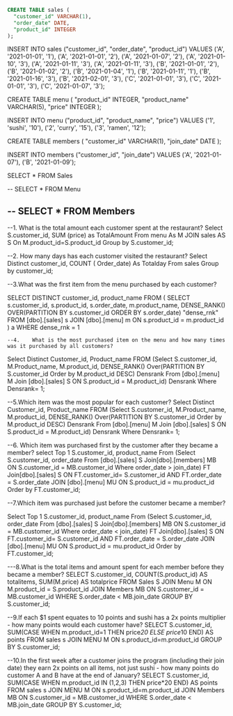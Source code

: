 
````sql
CREATE TABLE sales (
  "customer_id" VARCHAR(1),
  "order_date" DATE,
  "product_id" INTEGER
);
````
INSERT INTO sales
  ("customer_id", "order_date", "product_id")
VALUES
  ('A', '2021-01-01', '1'),
  ('A', '2021-01-01', '2'),
  ('A', '2021-01-07', '2'),
  ('A', '2021-01-10', '3'),
  ('A', '2021-01-11', '3'),
  ('A', '2021-01-11', '3'),
  ('B', '2021-01-01', '2'),
  ('B', '2021-01-02', '2'),
  ('B', '2021-01-04', '1'),
  ('B', '2021-01-11', '1'),
  ('B', '2021-01-16', '3'),
  ('B', '2021-02-01', '3'),
  ('C', '2021-01-01', '3'),
  ('C', '2021-01-01', '3'),
  ('C', '2021-01-07', '3');
 

CREATE TABLE menu (
  "product_id" INTEGER,
  "product_name" VARCHAR(5),
  "price" INTEGER
);

INSERT INTO menu
  ("product_id", "product_name", "price")
VALUES
  ('1', 'sushi', '10'),
  ('2', 'curry', '15'),
  ('3', 'ramen', '12');
  

CREATE TABLE members (
  "customer_id" VARCHAR(1),
  "join_date" DATE
);

INSERT INTO members
  ("customer_id", "join_date")
VALUES
  ('A', '2021-01-07'),
  ('B', '2021-01-09');


  SELECT *
  FROM Sales

  --
  SELECT *
  FROM Menu

  --
  SELECT *
  FROM Members
  --
  --1.	What is the total amount each customer spent at the restaurant?
  Select S.customer_id, 
  SUM (price) as TotalAmount
  From menu As M 
  JOIN sales 
  AS S On M.product_id=S.product_id
  Group by S.customer_id;

  --2. How many days has each customer visited the restaurant?
  Select
  Distinct
  customer_id,
  COUNT ( Order_date) 
  As Totalday 
  From sales
  Group by 
  customer_id;

  --3.What was the first item from the menu purchased by each customer?

 SELECT 
 DISTINCT
 customer_id,
 product_name
 FROM
 ( SELECT 
s.customer_id,
 s.product_id, 
s.order_date, 
m.product_name,
 DENSE_RANK() OVER(PARTITION BY s.customer_id ORDER BY s.order_date) "dense_rnk"
 FROM [dbo].[sales] s
 JOIN [dbo].[menu] m
 ON s.product_id = m.product_id
 ) a
 WHERE dense_rnk = 1


	--4.	What is the most purchased item on the menu and how many times was it purchased by all customers?
Select 
Distinct
Customer_id, 
Product_name
 FROM 
(Select S.customer_id,
 M.Product_name, 
M.product_id,
 DENSE_RANK() Over(PARTITION BY S.customer_id 
Order by M.product_id DESC) Densrank From [dbo].[menu] M 
Join [dbo].[sales] S ON S.product_id = M.product_id) Densrank
 Where Densrank= 1;


 --5.Which item was the most popular for each customer?
 Select
	Distinct
	Customer_id,
	Product_name
FROM
(Select 
	S.customer_id,
	M.Product_name,
	M.product_id,
DENSE_RANK() Over(PARTITION BY S.customer_id Order by M.product_id DESC) Densrank
From
	[dbo].[menu] M
	Join [dbo].[sales] S
ON
	S.product_id = M.product_id) Densrank
Where
	Densrank= 1;

 --6.	Which item was purchased first by the customer after they became a member?
 select 
	Top 1
	S.customer_id,
	product_name
From
(Select 
	S.customer_id,
	order_date 
From
	[dbo].[sales] S
Join[dbo].[members] MB
ON
	S.customer_id = MB.customer_id
Where order_date > join_date) FT
Join[dbo].[sales] S
ON
FT.customer_id= S.customer_id AND FT.order_date = S.order_date
JOIN [dbo].[menu] MU
ON
S.product_id = mu.product_id
Order by FT.customer_id;

  --7.Which item was purchased just before the customer became a member?

  Select 
	Top 1
	S.customer_id,
	product_name
From
(Select 
	S.customer_id,
	order_date 
From
	[dbo].[sales] S
Join[dbo].[members] MB
ON
	S.customer_id = MB.customer_id
Where order_date < join_date) FT
Join[dbo].[sales] S
ON
FT.customer_id= S.customer_id AND FT.order_date = S.order_date
JOIN [dbo].[menu] MU
ON
S.product_id = mu.product_id
Order by FT.customer_id;


---8.What is the total items and amount spent for each member before they became a member?
 SELECT
 S.customer_id,
 COUNT(S.product_id) AS totalitems,
 SUM(M.price) AS totalprice
 FROM  Sales S
 JOIN Menu M
 ON M.product_id = S.product_id
 JOIN Members MB
 ON S.customer_id = MB.customer_id
 WHERE S.order_date < MB.join_date
 GROUP BY 
	S.customer_id;


--9.If each $1 spent equates to 10 points and sushi has a 2x points multiplier - how many points would each customer have?
SELECT
S.customer_id,
	SUM(CASE 
	WHEN m.product_id=1 
	THEN price*20 
	ELSE price*10 
	END) AS points
FROM sales s
JOIN
	MENU M
ON s.product_id=m.product_id
GROUP BY
	S.customer_id;


--10.In the first week after a customer joins the program (including their join date) they earn 2x points on all items, not just sushi - how many points do customer A and B have at the end of January?
SELECT
S.customer_id,
SUM(CASE
	WHEN m.product_id IN (1,2,3)
	THEN price*20
	END)
	AS points
FROM sales s
JOIN
	MENU M
ON s.product_id=m.product_id
JOIN Members MB
 ON S.customer_id = MB.customer_id
 WHERE S.order_date < MB.join_date
 GROUP BY 
 S.customer_id;



 
